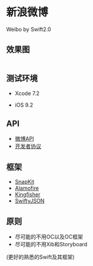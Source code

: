 # 新浪微博

Weibo by Swift2.0

## 效果图

![]()

## 测试环境

* Xcode 7.2

* iOS 9.2

## API
* [微博API](http://open.weibo.com/wiki/微博API)
* [开发者协议](http://open.weibo.com/wiki/开发者协议)

## 框架

* [SnapKit](https://github.com/SnapKit/SnapKit)
* [Alamofire](https://github.com/Alamofire/Alamofire)
* [Kingfisher](https://github.com/onevcat/Kingfisher)
* [SwiftyJSON](https://github.com/SwiftyJSON/SwiftyJSON)

## 原则

* 尽可能的不用OC以及OC框架
* 尽可能的不用Xib和Storyboard

(更好的熟悉的Swift及其框架)

